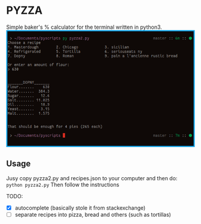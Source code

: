 # PYZZA
Simple baker's % calculator for the terminal written in python3.
![screenshot](https://raw.githubusercontent.com/indeedwatson/pyscripts/master/img-2018-09-07-011419.png)

## Usage
Jusy copy pyzza2.py and recipes.json to your computer and then do:
`python pyzza2.py`
Then follow the instructions

TODO:
- [X] autocomplete (basically stole it from stackexchange)
- [ ] separate recipes into pizza, bread and others (such as tortillas)
